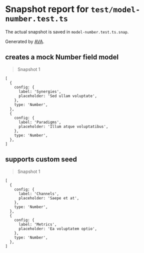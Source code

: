 # Snapshot report for `test/model-number.test.ts`

The actual snapshot is saved in `model-number.test.ts.snap`.

Generated by [AVA](https://avajs.dev).

## creates a mock Number field model

> Snapshot 1

    [
      {
        config: {
          label: 'Synergies',
          placeholder: 'Sed ullam voluptate',
        },
        type: 'Number',
      },
      {
        config: {
          label: 'Paradigms',
          placeholder: 'Illum atque voluptatibus',
        },
        type: 'Number',
      },
    ]

## supports custom seed

> Snapshot 1

    [
      {
        config: {
          label: 'Channels',
          placeholder: 'Saepe et at',
        },
        type: 'Number',
      },
      {
        config: {
          label: 'Metrics',
          placeholder: 'Ea voluptatem optio',
        },
        type: 'Number',
      },
    ]
